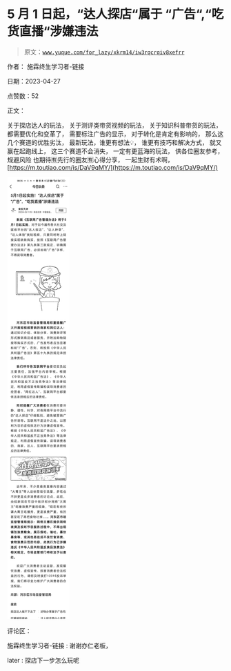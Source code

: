 # 5 月 1 日起，“达人探店“属于 “广告“,“吃货直播“涉嫌违法

> 原文：[`www.yuque.com/for_lazy/xkrm14/iw3rqcrqiv8xefrr`](https://www.yuque.com/for_lazy/xkrm14/iw3rqcrqiv8xefrr)

作者： 施霖终生学习者-链接

日期：2023-04-27

点赞数：52

正文：

关于探店达人的玩法， 关于测评类带货视频的玩法， 关于知识科普带货的玩法， 都需要优化和变革了， 需要标注广告的显示， 对于转化是肯定有影响的， 那么这几个赛道的优胜劣汰， 最新玩法，谁更有想法💡， 谁更有技巧和解决方式， 就又赢在起跑线上， 这三个赛道不会消失， 一定有更蓝海的玩法， 供各位圈友参考，规避风险 也期待🈶先行的圈友🈶心得分享， 一起生财有术啊， [https://m.toutiao.com/is/DaV9qMY/](https://m.toutiao.com/is/DaV9qMY/)

![](img/2c94382df5bb833c922ccb0aa1ad3d44.png)

评论区：

施霖终生学习者-链接 : 谢谢亦仁老板，

later : 探店下一步怎么玩呢

